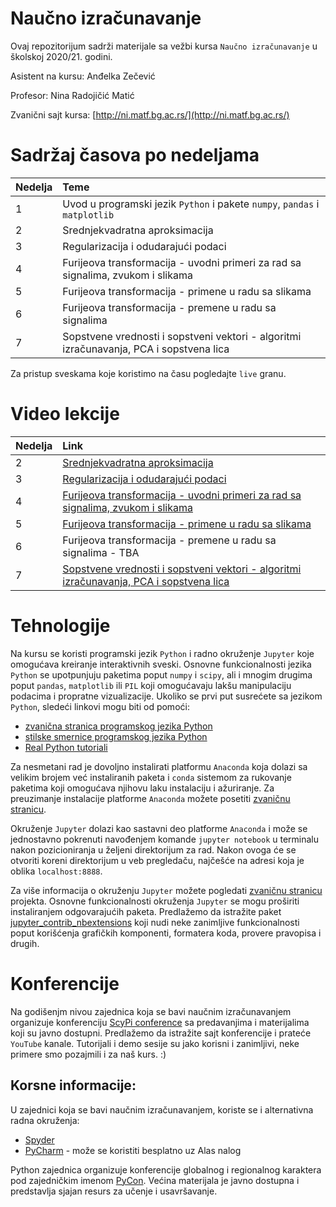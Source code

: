 # Naučno izračunavanje

Ovaj repozitorijum sadrži materijale sa vežbi kursa `Naučno izračunavanje` u školskoj 2020/21. godini.

Asistent na kursu: Anđelka Zečević

Profesor: Nina Radojičić Matić

Zvanični sajt kursa: [http://ni.matf.bg.ac.rs/](http://ni.matf.bg.ac.rs/)

# Sadržaj časova po nedeljama

|Nedelja | Teme |
|:--------|:------|
| 1 | Uvod u programski jezik `Python` i pakete `numpy`, `pandas` i `matplotlib`|
| 2 | Srednjekvadratna aproksimacija |
| 3 | Regularizacija i odudarajući podaci |
| 4 | Furijeova transformacija - uvodni primeri za rad sa signalima, zvukom i slikama |
| 5 | Furijeova transformacija - primene u radu sa slikama |
| 6 | Furijeova transformacija - premene u radu sa signalima |
| 7 | Sopstvene vrednosti i sopstveni vektori - algoritmi izračunavanja, PCA i sopstvena lica |


Za pristup sveskama koje koristimo na času pogledajte `live` granu.

# Video lekcije
|Nedelja | Link |
|:--------|:------|
| 2 | [Srednjekvadratna aproksimacija](https://matf.webex.com/matf/ldr.php?RCID=6221d7dcb5e04503b43b68eab964ae30) |
| 3 | [Regularizacija i odudarajući podaci](https://matf.webex.com/matf/ldr.php?RCID=e4a860c0c5fe48efaf93f992b77cff8c)|
| 4 | [Furijeova transformacija - uvodni primeri za rad sa signalima, zvukom i slikama](https://matf.webex.com/matf/ldr.php?RCID=4dc8dd7fe2f447fe9f3fa57e546eff14)|
| 5 | [Furijeova transformacija - primene u radu sa slikama](https://matf.webex.com/matf/ldr.php?RCID=3a231c920d994078af2f69147f3ec3c9)|
| 6 | Furijeova transformacija - premene u radu sa signalima - TBA |
| 7 | [Sopstvene vrednosti i sopstveni vektori - algoritmi izračunavanja, PCA i sopstvena lica](https://matf.webex.com/matf/ldr.php?RCID=8a2a872070844f0bb779a0bc156aab92)



# Tehnologije

Na kursu se koristi programski jezik `Python` i radno okruženje `Jupyter` koje omogućava kreiranje interaktivnih sveski. Osnovne funkcionalnosti jezika `Python` se upotpunjuju paketima poput `numpy` i `scipy`, ali i mnogim drugima poput `pandas`, `matplotlib` ili `PIL` koji omogućavaju lakšu manipulaciju podacima i propratne vizualizacije. Ukoliko se prvi put susrećete sa jezikom `Python`, sledeći linkovi mogu biti od pomoći:
- [zvanična stranica programskog jezika Python](https://www.python.org/)
- [stilske smernice programskog jezika Python](https://www.python.org/dev/peps/pep-0008/)
- [Real Python tutoriali](https://realpython.com/)

Za nesmetani rad je dovoljno instalirati platformu `Anaconda` koja dolazi sa velikim brojem već instaliranih paketa i `conda` sistemom za rukovanje paketima koji omogućava njihovu laku instalaciju i ažuriranje. Za preuzimanje instalacije platforme `Anaconda` možete posetiti [zvaničnu stranicu](https://www.anaconda.com/products/individual). 

Okruženje `Jupyter` dolazi kao sastavni deo platforme `Anaconda` i može se jednostavno pokrenuti navođenjem komande `jupyter notebook` u terminalu nakon pozicioniranja u željeni direktorijum za rad. Nakon ovoga će se otvoriti koreni direktorijum u veb pregledaču, najčešće na adresi koja je oblika `localhost:8888`.

Za više informacija o okruženju `Jupyter` možete pogledati [zvaničnu stranicu](https://jupyter.org/) projekta. Osnovne funkcionalnosti okruženja `Jupyter` se mogu proširiti instaliranjem odgovarajućih paketa. Predlažemo da istražite paket [jupyter_contrib_nbextensions](https://jupyter-contrib-nbextensions.readthedocs.io/en/latest/index.html) koji nudi neke zanimljive funkcionalnosti poput korišćenja grafičkih komponenti, formatera koda, provere pravopisa i drugih.

# Konferencije

Na godišenjm nivou zajednica koja se bavi naučnim izračunavanjem organizuje konferenciju [ScyPi conference](https://conference.scipy.org/) sa predavanjima i materijalima koji su javno dostupni. Predlažemo da istražite sajt konferencije i prateće `YouTube` kanale. Tutorijali i demo sesije su jako korisni i zanimljivi, neke primere smo pozajmili i za naš kurs. :)   

## Korsne informacije: 
U zajednici koja se bavi naučnim izračunavanjem, koriste se i alternativna radna okruženja:
- [Spyder](https://github.com/spyder-ide/spyder)
- [PyCharm](https://www.jetbrains.com/pycharm/) - može se koristiti besplatno uz Alas nalog

Python zajednica organizuje konferencije globalnog i regionalnog karaktera pod zajedničkim imenom [PyCon](https://pycon.org/). Većina materijala je javno dostupna i predstavlja sjajan resurs za učenje i usavršavanje.